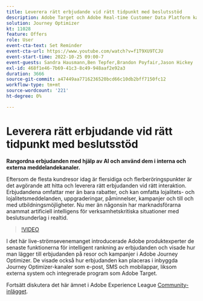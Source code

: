 ```yaml
---
title: Leverera rätt erbjudande vid rätt tidpunkt med beslutsstöd
description: Adobe Target och Adobe Real-time Customer Data Platform kan integreras för att ge en mer personaliserad kundupplevelse. I det här liveeventet kan du se hur integreringen av dessa två plattformar kan hjälpa företag att samla in data i realtid och sedan skapa och testa målinriktade upplevelser. Se hela processen med denna kraftfulla funktion i en live-demonstration.
solution: Journey Optimizer
kt: 11028
feature: Offers
role: User
event-cta-text: Set Reminder
event-cta-url: https://www.youtube.com/watch?v=f1T9XU9TCJU
event-start-time: 2022-10-25 09:00-7
event-guests: Sandra Hausmann,Ben Tepfer,Brandon Poyfair,Jason Hickey
exl-id: 468f1e46-7b69-41c3-8c49-948aaf2e92a3
duration: 3666
source-git-commit: a47449aa7716236520bcd66c10db2bff7150fc12
workflow-type: tm+mt
source-wordcount: '221'
ht-degree: 0%

---
```


# Leverera rätt erbjudande vid rätt tidpunkt med beslutsstöd

**Rangordna erbjudanden med hjälp av AI och använd dem i interna och externa meddelandekanaler.**

Eftersom de flesta kundresor idag är flersidiga och flerberöringspunkter är det avgörande att hitta och leverera rätt erbjudanden vid rätt interaktion. Erbjudandena omfattar mer än bara rabatter, och kan omfatta lojalitets- och lojalitetsmeddelanden, uppgraderingar, påminnelser, kampanjer och till och med utbildningsmöjligheter. Nu mer än någonsin har marknadsförarna anammat artificiell intelligens för verksamhetskritiska situationer med beslutsunderlag i realtid.

>[!VIDEO](https://video.tv.adobe.com/v/3410560/?quality=12&learn=on)

I det här live-strömsevenemanget introducerade Adobe produktexperter de senaste funktionerna för intelligent rankning av erbjudanden och visade hur man lägger till erbjudanden på resor och kampanjer i Adobe Journey Optimizer.  De visade också hur erbjudanden kan placeras i inbyggda Journey Optimizer-kanaler som e-post, SMS och mobilappar, liksom externa system och integrerade program som Adobe Target.

Fortsätt diskutera det här ämnet i Adobe Experience League [Community-inlägget](https://experienceleaguecommunities.adobe.com/t5/journey-optimizer-discussions/experience-league-live-post-session-discussion-deliver-the-right/m-p/554802#M55).
